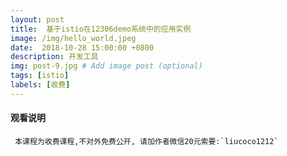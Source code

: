 ```yaml
---
layout: post
title:  基于istio在12306demo系统中的应用实例
image: /img/hello_world.jpeg
date:  2018-10-28 15:00:00 +0800  
description: 开发工具
img: post-9.jpg # Add image post (optional)
tags: [istio]
labels: [收费]
---
```


#### 观看说明
     本课程为收费课程,不对外免费公开, 请加作者微信20元索要:`liucoco1212`

